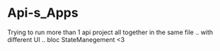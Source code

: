 # Api-s_Apps
Trying to run more than 1 api project all together in the same file .. with different UI .. bloc StateManegement &lt;3
